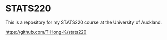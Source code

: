 # STATS220


This is a repository for my STATS220 course at the University of Auckland.

https://github.com/T-Hong-K/stats220
